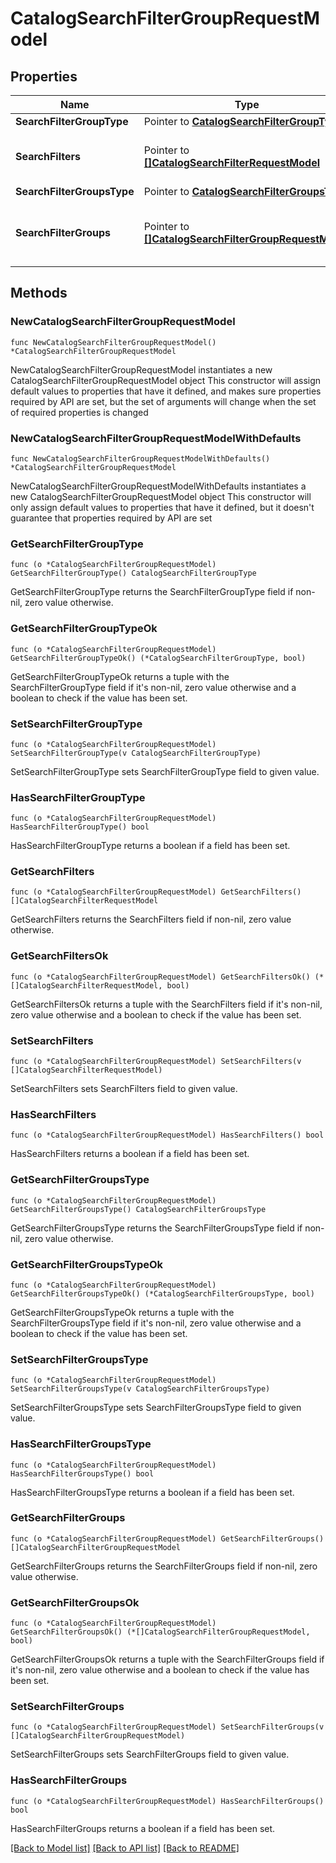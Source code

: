 # CatalogSearchFilterGroupRequestModel

## Properties

Name | Type | Description | Notes
------------ | ------------- | ------------- | -------------
**SearchFilterGroupType** | Pointer to [**CatalogSearchFilterGroupType**](CatalogSearchFilterGroupType.md) |  | [optional] 
**SearchFilters** | Pointer to [**[]CatalogSearchFilterRequestModel**](CatalogSearchFilterRequestModel.md) | The search filters in search filter group | [optional] 
**SearchFilterGroupsType** | Pointer to [**CatalogSearchFilterGroupsType**](CatalogSearchFilterGroupsType.md) |  | [optional] 
**SearchFilterGroups** | Pointer to [**[]CatalogSearchFilterGroupRequestModel**](CatalogSearchFilterGroupRequestModel.md) | The search filter group in search filter groups | [optional] 

## Methods

### NewCatalogSearchFilterGroupRequestModel

`func NewCatalogSearchFilterGroupRequestModel() *CatalogSearchFilterGroupRequestModel`

NewCatalogSearchFilterGroupRequestModel instantiates a new CatalogSearchFilterGroupRequestModel object
This constructor will assign default values to properties that have it defined,
and makes sure properties required by API are set, but the set of arguments
will change when the set of required properties is changed

### NewCatalogSearchFilterGroupRequestModelWithDefaults

`func NewCatalogSearchFilterGroupRequestModelWithDefaults() *CatalogSearchFilterGroupRequestModel`

NewCatalogSearchFilterGroupRequestModelWithDefaults instantiates a new CatalogSearchFilterGroupRequestModel object
This constructor will only assign default values to properties that have it defined,
but it doesn't guarantee that properties required by API are set

### GetSearchFilterGroupType

`func (o *CatalogSearchFilterGroupRequestModel) GetSearchFilterGroupType() CatalogSearchFilterGroupType`

GetSearchFilterGroupType returns the SearchFilterGroupType field if non-nil, zero value otherwise.

### GetSearchFilterGroupTypeOk

`func (o *CatalogSearchFilterGroupRequestModel) GetSearchFilterGroupTypeOk() (*CatalogSearchFilterGroupType, bool)`

GetSearchFilterGroupTypeOk returns a tuple with the SearchFilterGroupType field if it's non-nil, zero value otherwise
and a boolean to check if the value has been set.

### SetSearchFilterGroupType

`func (o *CatalogSearchFilterGroupRequestModel) SetSearchFilterGroupType(v CatalogSearchFilterGroupType)`

SetSearchFilterGroupType sets SearchFilterGroupType field to given value.

### HasSearchFilterGroupType

`func (o *CatalogSearchFilterGroupRequestModel) HasSearchFilterGroupType() bool`

HasSearchFilterGroupType returns a boolean if a field has been set.

### GetSearchFilters

`func (o *CatalogSearchFilterGroupRequestModel) GetSearchFilters() []CatalogSearchFilterRequestModel`

GetSearchFilters returns the SearchFilters field if non-nil, zero value otherwise.

### GetSearchFiltersOk

`func (o *CatalogSearchFilterGroupRequestModel) GetSearchFiltersOk() (*[]CatalogSearchFilterRequestModel, bool)`

GetSearchFiltersOk returns a tuple with the SearchFilters field if it's non-nil, zero value otherwise
and a boolean to check if the value has been set.

### SetSearchFilters

`func (o *CatalogSearchFilterGroupRequestModel) SetSearchFilters(v []CatalogSearchFilterRequestModel)`

SetSearchFilters sets SearchFilters field to given value.

### HasSearchFilters

`func (o *CatalogSearchFilterGroupRequestModel) HasSearchFilters() bool`

HasSearchFilters returns a boolean if a field has been set.

### GetSearchFilterGroupsType

`func (o *CatalogSearchFilterGroupRequestModel) GetSearchFilterGroupsType() CatalogSearchFilterGroupsType`

GetSearchFilterGroupsType returns the SearchFilterGroupsType field if non-nil, zero value otherwise.

### GetSearchFilterGroupsTypeOk

`func (o *CatalogSearchFilterGroupRequestModel) GetSearchFilterGroupsTypeOk() (*CatalogSearchFilterGroupsType, bool)`

GetSearchFilterGroupsTypeOk returns a tuple with the SearchFilterGroupsType field if it's non-nil, zero value otherwise
and a boolean to check if the value has been set.

### SetSearchFilterGroupsType

`func (o *CatalogSearchFilterGroupRequestModel) SetSearchFilterGroupsType(v CatalogSearchFilterGroupsType)`

SetSearchFilterGroupsType sets SearchFilterGroupsType field to given value.

### HasSearchFilterGroupsType

`func (o *CatalogSearchFilterGroupRequestModel) HasSearchFilterGroupsType() bool`

HasSearchFilterGroupsType returns a boolean if a field has been set.

### GetSearchFilterGroups

`func (o *CatalogSearchFilterGroupRequestModel) GetSearchFilterGroups() []CatalogSearchFilterGroupRequestModel`

GetSearchFilterGroups returns the SearchFilterGroups field if non-nil, zero value otherwise.

### GetSearchFilterGroupsOk

`func (o *CatalogSearchFilterGroupRequestModel) GetSearchFilterGroupsOk() (*[]CatalogSearchFilterGroupRequestModel, bool)`

GetSearchFilterGroupsOk returns a tuple with the SearchFilterGroups field if it's non-nil, zero value otherwise
and a boolean to check if the value has been set.

### SetSearchFilterGroups

`func (o *CatalogSearchFilterGroupRequestModel) SetSearchFilterGroups(v []CatalogSearchFilterGroupRequestModel)`

SetSearchFilterGroups sets SearchFilterGroups field to given value.

### HasSearchFilterGroups

`func (o *CatalogSearchFilterGroupRequestModel) HasSearchFilterGroups() bool`

HasSearchFilterGroups returns a boolean if a field has been set.


[[Back to Model list]](../README.md#documentation-for-models) [[Back to API list]](../README.md#documentation-for-api-endpoints) [[Back to README]](../README.md)


